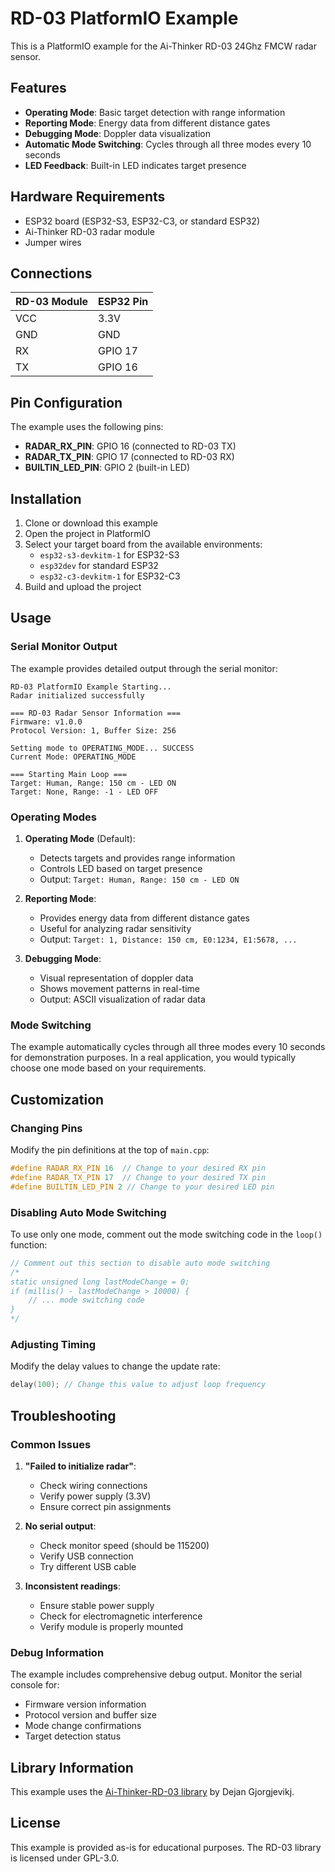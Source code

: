 # RD-03 PlatformIO Example

This is a PlatformIO example for the Ai-Thinker RD-03 24Ghz FMCW radar sensor.

## Features

- **Operating Mode**: Basic target detection with range information
- **Reporting Mode**: Energy data from different distance gates
- **Debugging Mode**: Doppler data visualization
- **Automatic Mode Switching**: Cycles through all three modes every 10 seconds
- **LED Feedback**: Built-in LED indicates target presence

## Hardware Requirements

- ESP32 board (ESP32-S3, ESP32-C3, or standard ESP32)
- Ai-Thinker RD-03 radar module
- Jumper wires

## Connections

| RD-03 Module | ESP32 Pin |
|--------------|-----------|
| VCC          | 3.3V      |
| GND          | GND       |
| RX           | GPIO 17   |
| TX           | GPIO 16   |

## Pin Configuration

The example uses the following pins:
- **RADAR_RX_PIN**: GPIO 16 (connected to RD-03 TX)
- **RADAR_TX_PIN**: GPIO 17 (connected to RD-03 RX)
- **BUILTIN_LED_PIN**: GPIO 2 (built-in LED)

## Installation

1. Clone or download this example
2. Open the project in PlatformIO
3. Select your target board from the available environments:
   - `esp32-s3-devkitm-1` for ESP32-S3
   - `esp32dev` for standard ESP32
   - `esp32-c3-devkitm-1` for ESP32-C3
4. Build and upload the project

## Usage

### Serial Monitor Output

The example provides detailed output through the serial monitor:

```
RD-03 PlatformIO Example Starting...
Radar initialized successfully

=== RD-03 Radar Sensor Information ===
Firmware: v1.0.0
Protocol Version: 1, Buffer Size: 256

Setting mode to OPERATING_MODE... SUCCESS
Current Mode: OPERATING_MODE

=== Starting Main Loop ===
Target: Human, Range: 150 cm - LED ON
Target: None, Range: -1 - LED OFF
```

### Operating Modes

1. **Operating Mode** (Default):
   - Detects targets and provides range information
   - Controls LED based on target presence
   - Output: `Target: Human, Range: 150 cm - LED ON`

2. **Reporting Mode**:
   - Provides energy data from different distance gates
   - Useful for analyzing radar sensitivity
   - Output: `Target: 1, Distance: 150 cm, E0:1234, E1:5678, ...`

3. **Debugging Mode**:
   - Visual representation of doppler data
   - Shows movement patterns in real-time
   - Output: ASCII visualization of radar data

### Mode Switching

The example automatically cycles through all three modes every 10 seconds for demonstration purposes. In a real application, you would typically choose one mode based on your requirements.

## Customization

### Changing Pins

Modify the pin definitions at the top of `main.cpp`:

```cpp
#define RADAR_RX_PIN 16  // Change to your desired RX pin
#define RADAR_TX_PIN 17  // Change to your desired TX pin
#define BUILTIN_LED_PIN 2 // Change to your desired LED pin
```

### Disabling Auto Mode Switching

To use only one mode, comment out the mode switching code in the `loop()` function:

```cpp
// Comment out this section to disable auto mode switching
/*
static unsigned long lastModeChange = 0;
if (millis() - lastModeChange > 10000) {
    // ... mode switching code
}
*/
```

### Adjusting Timing

Modify the delay values to change the update rate:

```cpp
delay(100); // Change this value to adjust loop frequency
```

## Troubleshooting

### Common Issues

1. **"Failed to initialize radar"**:
   - Check wiring connections
   - Verify power supply (3.3V)
   - Ensure correct pin assignments

2. **No serial output**:
   - Check monitor speed (should be 115200)
   - Verify USB connection
   - Try different USB cable

3. **Inconsistent readings**:
   - Ensure stable power supply
   - Check for electromagnetic interference
   - Verify module is properly mounted

### Debug Information

The example includes comprehensive debug output. Monitor the serial console for:
- Firmware version information
- Protocol version and buffer size
- Mode change confirmations
- Target detection status

## Library Information

This example uses the [Ai-Thinker-RD-03 library](https://github.com/Gjorgjevikj/Ai-Thinker-RD-03) by Dejan Gjorgjevikj.

## License

This example is provided as-is for educational purposes. The RD-03 library is licensed under GPL-3.0. 
